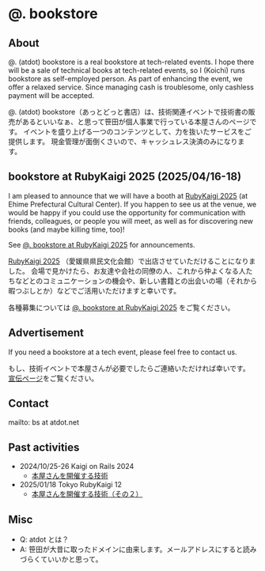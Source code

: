 # @. bookstore

## About

@. (atdot) bookstore is a real bookstore at tech-related events. I hope there will be a sale of technical books at tech-related events, so I (Koichi) runs bookstore as self-employed person.
As part of enhancing the event, we offer a relaxed service.
Since managing cash is troublesome, only cashless payment will be accepted.

@. (atdot) bookstore（あっとどっと書店）は、技術関連イベントで技術書の販売があるといいなぁ、と思って笹田が個人事業で行っている本屋さんのページです。
イベントを盛り上げる一つのコンテンツとして、力を抜いたサービスをご提供します。
現金管理が面倒くさいので、キャッシュレス決済のみになります。

## bookstore at RubyKaigi 2025 (2025/04/16-18)

I am pleased to announce that we will have a booth at [RubyKaigi 2025](https://rubykaigi.org/2025/) (at Ehime Prefectural Cultural Center). If you happen to see us at the venue, we would be happy if you could use the opportunity for communication with friends, colleagues, or people you will meet, as well as for discovering new books (and maybe killing time, too)!

See [@. bookstore at RubyKaigi 2025](rubykaigi2025.md) for announcements.

[RubyKaigi 2025](https://rubykaigi.org/2025/) （愛媛県県民文化会館）で出店させていただけることになりました。
会場で見かけたら、お友達や会社の同僚の人、これから仲よくなる人たちなどとのコミュニケーションの機会や、新しい書籍との出会いの場（それから暇つぶしとか）などでご活用いただけますと幸いです。

各種募集については [@. bookstore at RubyKaigi 2025](rubykaigi2025.md) をご覧ください。

## Advertisement

If you need a bookstore at a tech event, please feel free to contact us.

もし、技術イベントで本屋さんが必要でしたらご連絡いただければ幸いです。
[宣伝ページ](ad.md)をご覧ください。

## Contact

mailto: bs at atdot.net

## Past activities

- 2024/10/25-26 Kaigi on Rails 2024
  - [本屋さんを開催する技術](https://zenn.dev/ko1/articles/bf47077f40d793)
- 2025/01/18 Tokyo RubyKaigi 12
  - [本屋さんを開催する技術（その２）](https://zenn.dev/ko1/articles/abd2346d4ce004)

## Misc

* Q: atdot とは？
* A: 笹田が大昔に取ったドメインに由来します。メールアドレスにすると読みづらくていいかと思って。
